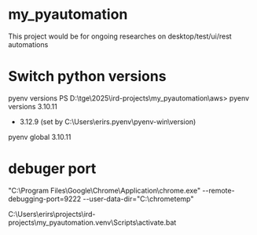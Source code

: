 # my_pyautomation
This project would be for ongoing researches on desktop/test/ui/rest automations

# Switch python versions
pyenv versions
PS D:\tge\2025\ird-projects\my_pyautomation\aws> pyenv versions
  3.10.11
* 3.12.9 (set by C:\Users\erirs\.pyenv\pyenv-win\version)

pyenv global 3.10.11

# debuger port
"C:\Program Files\Google\Chrome\Application\chrome.exe" --remote-debugging-port=9222 --user-data-dir="C:\chrometemp"

C:\Users\erirs\projects\ird-projects\my_pyautomation\.venv\Scripts\activate.bat